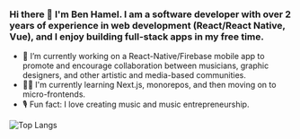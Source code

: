 ### Hi there 👋 I'm Ben Hamel. I am a software developer with over 2 years of experience in web development (React/React Native, Vue), and I enjoy building full-stack apps in my free time.

<!--
**ben-hamel/ben-hamel** is a ✨ _special_ ✨ repository because its `README.md` (this file) appears on your GitHub profile.

Here are some ideas to get you started:

- 🔭 I’m currently working on a React-Native/Firebase mobile app to promote and encourage collaboration between musicians, graphic designers, and other artistic and media-based communities.   
- 🔭 I’m currently working on a personal portfolio using Next.js and Tailwind CSS.
- 🧑‍🎓 I’m currently learing Python(Django), iOS Development(Objective-C,Swift, and UIKit), Laravel, and Wordpress during my final semester.  
- 👯 I’m looking to collaborate on beginner-friendly programming content for new learners.
- 🤔 I’m looking for help with coding interviews and code reviews.
- 💬 Ask me about ...
- 📫 How to reach me: benehamel@gmail.com https://www.linkedin.com/in/benehamel/
- 🎙️ Fun fact: I love creating music and music entrepreneurship. 
-->


- 🔭 I’m currently working on a React-Native/Firebase mobile app to promote and encourage collaboration between musicians, graphic designers, and other artistic and media-based communities.
- 🧑‍🎓 I'm currently learning Next.js, monorepos, and then moving on to micro-frontends.
- 🎙️ Fun fact: I love creating music and music entrepreneurship.

![Top Langs](https://github-readme-stats.vercel.app/api/top-langs/?username=ben-hamel)
